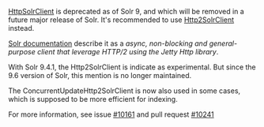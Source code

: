 [HttpSolrClient](https://solr.apache.org/docs/9_4_1/solrj/org/apache/solr/client/solrj/impl/HttpSolrClient.html) is deprecated as of Solr 9, and which will be removed in a future major release of Solr. It's recommended to use [Http2SolrClient](https://solr.apache.org/docs/9_4_1/solrj/org/apache/solr/client/solrj/impl/Http2SolrClient.html) instead.

[Solr documentation](https://solr.apache.org/guide/solr/latest/deployment-guide/solrj.html#types-of-solrclients) describe it as a _async, non-blocking and general-purpose client that leverage HTTP/2 using the Jetty Http library_.

With Solr 9.4.1, the Http2SolrClient is indicate as experimental. But since the 9.6 version of Solr, this mention is no longer maintained.

The ConcurrentUpdateHttp2SolrClient is now also used in some cases, which is supposed to be more efficient for indexing.

For more information, see issue [#10161](https://github.com/IQSS/dataverse/issues/10161) and pull request [#10241](https://github.com/IQSS/dataverse/pull/10241)

